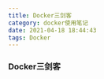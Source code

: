 ```yaml
---
title: Docker三剑客
category: docker使用笔记
date: 2021-04-18 18:44:43
tags: Docker
---
```


<!-- more -->

### Docker三剑客

